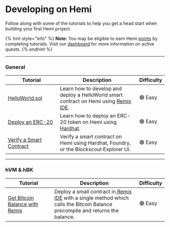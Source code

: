 # Developing on Hemi

Follow along with some of the tutorials to help you get a head start when building your first Hemi project.&#x20;

{% hint style="info" %}
**Note:** You may be eligible to earn Hemi [points](https://points.absinthe.network/hemi/start) by completing tutorials. Visit our [dashboard](https://points.absinthe.network/hemi/start) for more information on active quests.
{% endhint %}

***

### General

<table><thead><tr><th width="194">Tutorial</th><th width="397">Description</th><th>Difficulty</th></tr></thead><tbody><tr><td><a href="general/using-remix-ide.md">HelloWorld.sol</a></td><td>Learn how to develop and deploy a HelloWorld smart contract on Hemi using <a href="https://remix.ethereum.org/">Remix IDE</a>.</td><td>🟢 Easy</td></tr><tr><td><a href="../tutorials/erc-20.md">Deploy an ERC-20</a></td><td>Learn how to deploy an ERC-20 token on Hemi using <a href="https://hardhat.org/">Hardhat</a>.</td><td>🟢 Easy</td></tr><tr><td><a href="../../tooling/contract-verification.md">Verify a Smart Contract</a></td><td>Verify a smart contract on Hemi using Hardhat, Foundry, or the Blockscout Explorer UI.</td><td>🟢 Easy</td></tr></tbody></table>

***

### hVM & hBK

<table><thead><tr><th width="194">Tutorial</th><th width="397">Description</th><th>Difficulty</th></tr></thead><tbody><tr><td><a href="hvm-and-hbk/using-remix-ide.md">Get Bitcoin Balance with Remix</a></td><td>Deploy a small contract in<a href="https://remix.ethereum.org"> Remix IDE</a> with a single method which calls the Bitcoin Balance precompile and returns the balance.</td><td>🟢 Easy</td></tr></tbody></table>
